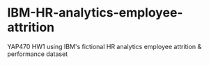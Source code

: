 # IBM-HR-analytics-employee-attrition
YAP470 HW1 using IBM's fictional HR analytics employee attrition &amp; performance dataset
